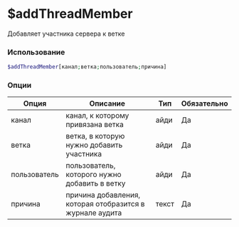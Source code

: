 # $addThreadMember
Добавляет участника сервера к ветке
### Использование
```php
$addThreadMember[канал;ветка;пользователь;причина]
```

### Опции

| Опция | Описание | Тип | Обязательно |
|--------|-------------|------|----------|
| канал | канал, к которому привязана ветка | айди | Да | 
| ветка | ветка, в которую нужно добавить участника | айди | Да | 
| пользователь | пользователь, которого нужно добавить в ветку | айди | Да |
| причина | причина добавления, которая отобразится в журнале аудита | текст | Да |
